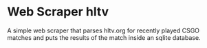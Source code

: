 # Web Scraper hltv

A simple web scraper that parses hltv.org for recently played CSGO matches and puts the results of the match inside an sqlite database.
